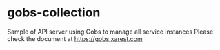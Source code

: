 # gobs-collection
Sample of API server using Gobs to manage all service instances
Please check the document at https://gobs.xarest.com
